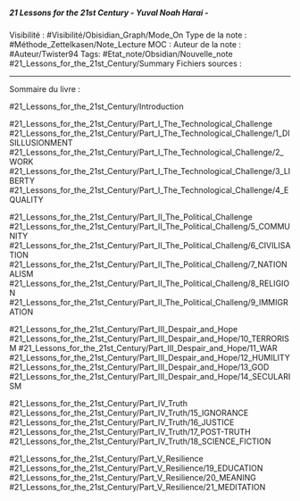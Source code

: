 
##### 21 Lessons for the 21st Century - Yuval Noah Harai - 
Visibilité : #Visibilité/Obisidian_Graph/Mode_On 
Type de la note : #Méthode_Zettelkasen/Note_Lecture
MOC :
Auteur de la note : #Auteur/Twister94
Tags:  #Etat_note/Obsidian/Nouvelle_note  #21_Lessons_for_the_21st_Century/Summary
Fichiers sources : 
***


Sommaire du livre : 

#21_Lessons_for_the_21st_Century/Introduction

#21_Lessons_for_the_21st_Century/Part_I_The_Technological_Challenge
#21_Lessons_for_the_21st_Century/Part_I_The_Technological_Challenge/1_DISILLUSIONMENT
#21_Lessons_for_the_21st_Century/Part_I_The_Technological_Challenge/2_WORK
#21_Lessons_for_the_21st_Century/Part_I_The_Technological_Challenge/3_LIBERTY
#21_Lessons_for_the_21st_Century/Part_I_The_Technological_Challenge/4_EQUALITY

#21_Lessons_for_the_21st_Century/Part_II_The_Political_Challenge
#21_Lessons_for_the_21st_Century/Part_II_The_Political_Challeng/5_COMMUNITY
#21_Lessons_for_the_21st_Century/Part_II_The_Political_Challeng/6_CIVILISATION
#21_Lessons_for_the_21st_Century/Part_II_The_Political_Challeng/7_NATIONALISM
#21_Lessons_for_the_21st_Century/Part_II_The_Political_Challeng/8_RELIGION
#21_Lessons_for_the_21st_Century/Part_II_The_Political_Challeng/9_IMMIGRATION

#21_Lessons_for_the_21st_Century/Part_III_Despair_and_Hope
#21_Lessons_for_the_21st_Century/Part_III_Despair_and_Hope/10_TERRORISM
#21_Lessons_for_the_21st_Century/Part_III_Despair_and_Hope/11_WAR
#21_Lessons_for_the_21st_Century/Part_III_Despair_and_Hope/12_HUMILITY
#21_Lessons_for_the_21st_Century/Part_III_Despair_and_Hope/13_GOD
#21_Lessons_for_the_21st_Century/Part_III_Despair_and_Hope/14_SECULARISM

#21_Lessons_for_the_21st_Century/Part_IV_Truth
#21_Lessons_for_the_21st_Century/Part_IV_Truth/15_IGNORANCE
#21_Lessons_for_the_21st_Century/Part_IV_Truth/16_JUSTICE
#21_Lessons_for_the_21st_Century/Part_IV_Truth/17_POST-TRUTH
#21_Lessons_for_the_21st_Century/Part_IV_Truth/18_SCIENCE_FICTION

#21_Lessons_for_the_21st_Century/Part_V_Resilience
#21_Lessons_for_the_21st_Century/Part_V_Resilience/19_EDUCATION
#21_Lessons_for_the_21st_Century/Part_V_Resilience/20_MEANING
#21_Lessons_for_the_21st_Century/Part_V_Resilience/21_MEDITATION
